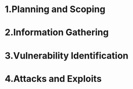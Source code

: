 # 1.Planning and Scoping 
# 2.Information Gathering
# 3.Vulnerability Identification 
# 4.Attacks and Exploits 
